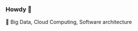 ### Howdy 👋

🔭 Big Data, Cloud Computing, Software architecture

<!-- [![Shane's GitHub stats](https://github-readme-stats.vercel.app/api?username=freesinger&count_private=true&show_icons=true&theme=nord&hide=prs)](https://github.com/freesinger) -->


<!-- 🔭  ~I’m currently looking for a job~ 
- 💬  Tech Stack: *(Java == Python) > (C++ == C) > Go*
 📫  How to reach me: [Email](shanewongms@outlook.com) -->

<!--
**freesinger/freesinger** is a ✨ _special_ ✨ repository because its `README.md` (this file) appears on your GitHub profile.

Here are some ideas to get you started:


- 🌱 I’m currently learning ...
- 👯 I’m looking to collaborate on ...
- 🤔 I’m looking for help with ...
- 💬 Ask me about ...
- 📫 How to reach me: ...
- 😄 Pronouns: ...
- ⚡ Fun fact: ...
-->
